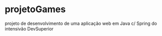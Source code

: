 # projetoGames
projeto de desenvolvimento de uma aplicação web em Java c/ Spring do intensivão DevSuperior 
